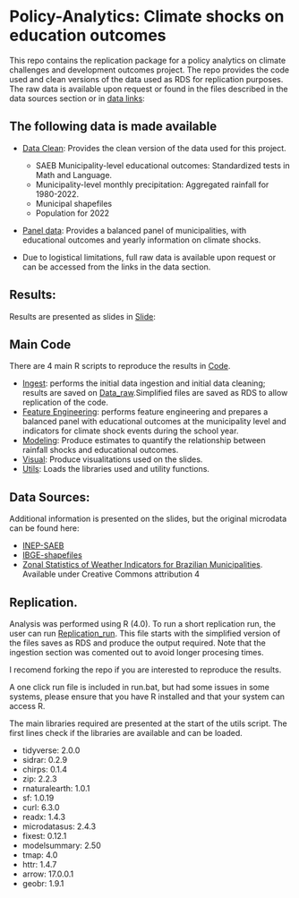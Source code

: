 # Policy-Analytics: Climate shocks on education outcomes
This repo contains the replication package for a policy analytics on climate challenges and development outcomes project. The repo provides the code used and clean versions of the data used as RDS for replication purposes. The raw data is available upon request or found in the files described in the data sources section or in [data links](./Data_links/):

## The following data is made available
- [Data Clean](./Data_raw/): Provides the clean version of the data used for this project. 
    - SAEB Municipality-level educational outcomes: Standardized tests in Math and Language.
    - Municipality-level monthly precipitation: Aggregated rainfall for 1980-2022.
    - Municipal shapefiles
    - Population for 2022
       
- [Panel data](./data_processed/): Provides a balanced panel of municipalities, with educational outcomes and yearly information on climate shocks.

- Due to logistical limitations, full raw data is available upon request or can be accessed from the links in the data section.


## Results: 
Results are presented as slides in  [Slide](./docs/):

## Main Code 
There are 4 main R scripts to reproduce the results in  [Code](./Code/).
   - [Ingest](./Code/01_ingest_clean_BR.R): performs the initial data ingestion and initial data cleaning; results are saved on [Data_raw](./Data_raw/).Simplified files are saved as RDS to allow replication of the code.
   - [Feature Engineering](./Code/02_feature_engineering.R): performs feature engineering and prepares a balanced panel with educational outcomes at the municipality level and indicators for climate shock events during the school year.
   - [Modeling](./Code/03_modeling_BR.R): Produce estimates to quantify the relationship between rainfall shocks and educational outcomes.
   - [Visual](./Code/04_Visuals_BR.R): Produce visualitations used on the slides.
   - [Utils](./Code/99_utils_BR.R): Loads the libraries used and utility functions.

## Data Sources: 
Additional information is presented on the slides, but the original microdata can be found here:
 - [INEP-SAEB](https://www.gov.br/inep/pt-br/acesso-a-informacao/dados-abertos/microdados)
 - [IBGE-shapefiles](https://www.ibge.gov.br/en/geosciences/territorial-organization/territorial-meshes/18890-municipal-mesh.html)
 - [Zonal Statistics of Weather Indicators for Brazilian Municipalities](https://zenodo.org/records/13906834). Available under Creative Commons attribution 4

## Replication. 
Analysis was performed using R (4.0). To run a short replication run, the user can run [Replication_run](./Replication_run.R). This file starts with the simplified version of the files saves as RDS and produce the output required. Note that the ingestion section was comented out to avoid longer procesing times. 

I recomend forking the repo if you are interested to reproduce the results. 

A one click run file is included in run.bat, but had some issues in some systems, please ensure that you have R installed and that your system can access R.

The main libraries required are presented at the start of the utils script. The first lines check if the libraries are available and can be loaded. 
  - tidyverse: 2.0.0        
  - sidrar: 0.2.9        
  - chirps: 0.1.4
  - zip: 2.2.3
  - rnaturalearth: 1.0.1
  - sf: 1.0.19
  - curl: 6.3.0
  - readx: 1.4.3
  - microdatasus: 2.4.3
  - fixest: 0.12.1
  - modelsummary: 2.50
  - tmap: 4.0
  - httr: 1.4.7
  - arrow: 17.0.0.1
  - geobr: 1.9.1
